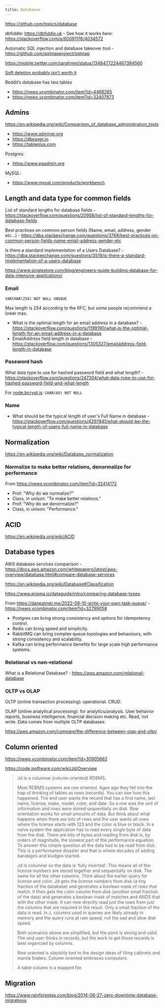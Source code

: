 ```yaml
---
title: Databases
---
```


https://github.com/topics/database

dbfiddle: https://dbfiddle.uk - See how it works here: https://stackoverflow.com/a/60091176/4034572

Automatic SQL injection and database takeover tool - https://github.com/sqlmapproject/sqlmap

https://mobile.twitter.com/sarahmei/status/1348477224467394560

[Soft deletion probably isn't worth it](https://news.ycombinator.com/item?id=32156009)

Reddit’s database has two tables

- https://news.ycombinator.com/item?id=4468265
- https://news.ycombinator.com/item?id=32407873

## Admins

https://en.wikipedia.org/wiki/Comparison_of_database_administration_tools

- https://www.adminer.org
- https://dbeaver.io
- https://tableplus.com

Postgres:

- https://www.pgadmin.org

MySQL:

- https://www.mysql.com/products/workbench

## Length and data type for common fields

List of standard lengths for database fields - https://stackoverflow.com/questions/20958/list-of-standard-lengths-for-database-fields

Best practices on common person fields (Name, email, address, gender etc...) - https://dba.stackexchange.com/questions/3768/best-practices-on-common-person-fields-name-email-address-gender-etc

Is there a standard implementation of a Users Database? - https://dba.stackexchange.com/questions/3519/is-there-a-standard-implementation-of-a-users-database

https://www.singlestore.com/blog/engineers-guide-building-database-for-data-intensive-applications/

### Email

`VARCHAR(254) NOT NULL UNIQUE`

Max length is 254 according to the RFC, but some people recommend a lower max.

- What is the optimal length for an email address in a database? - https://stackoverflow.com/questions/1199190/what-is-the-optimal-length-for-an-email-address-in-a-database
- EmailAddress field length in database - https://stackoverflow.com/questions/1305327/emailaddress-field-length-in-database

### Password hash

What data type to use for hashed password field and what length? - https://stackoverflow.com/questions/247304/what-data-type-to-use-for-hashed-password-field-and-what-length

For [node.bcrypt.js](https://www.npmjs.com/package/bcrypt): `CHAR(60) NOT NULL`

### Name

- What should be the typical length of user's Full Name in database - https://stackoverflow.com/questions/4297841/what-should-be-the-typical-length-of-users-full-name-in-database

## Normalization

https://en.wikipedia.org/wiki/Database_normalization

### Normalize to make better relations, denormalize for performance

From https://news.ycombinator.com/item?id=32414172

- Prof: "Why do we normalize?"
- Class, in unison: "To make better relations."
- Prof: "Why do we denormalize?"
- Class, in unison: "Performance."

## ACID

https://en.wikipedia.org/wiki/ACID

## Database types

AWS database services comparison - https://docs.aws.amazon.com/whitepapers/latest/aws-overview/database.html#compare-database-services

https://en.wikipedia.org/wiki/Database#Classification

https://www.prisma.io/dataguide/intro/comparing-database-types

From https://danpalmer.me/2022-09-10-write-your-own-task-queue/ - https://news.ycombinator.com/item?id=32799058

- Postgres can bring strong consistency and options for idempotency control.
- Redis can bring speed and simplicity.
- RabbitMQ can bring complex queue topologies and behaviours, with strong consistency and scalability.
- Kafka can bring performance benefits for large scale high performance systems.

### Relational vs non-relational

What is a Relational Database? - https://aws.amazon.com/relational-database

### OLTP vs OLAP

OLTP (online transaction processing): operational. CRUD.

OLAP (online analytical processing): for analytics/analysis. User behavior reports, business intelligence, financial decision making etc. Read, not write. Data comes from multiple OLTP databases.

https://aws.amazon.com/compare/the-difference-between-olap-and-oltp/

## Column oriented

https://news.ycombinator.com/item?id=30905662

https://code.jsoftware.com/wiki/Jd/Overview

> Jd is a columnar (column oriented) RDBMS.
>
> Most RDBMS systems are row oriented. Ages ago they fell into the trap of thinking of tables as rows (records). You can see how this happened. The end user wants the record that has a first name, last name, license, make, model, color, and date. So a row was the unit of information and rows were stored sequentially on disk. Row orientation works for small amounts of data. But think about what happens when there are lots of rows and the user wants all rows where the license starts with 123 and the color is blue or black. In a naive system the application has to read every single byte of data from the disk. There are lots of bytes and reading from disk is, by orders of magnitude, the slowest part of the performance equation. To answer this simple question all the data had to be read from disk. This is a performance disaster and that is where decades of adding bandages and kludges started.
>
> Jd is columnar so the data is 'fully inverted'. This means all of the license numbers are stored together and sequentially on disk. The same for all the other columns. Think about the earlier query for license and color. Jd gets the license numbers from disk (a tiny fraction of the database) and generates a boolean mask of rows that match. It then gets the color column from disk (another small fraction of the data) and generates a boolean mask of matches and ANDS that with the other mask. It can now directly read just the rows from just the columns that are required in the result. Only a small fraction of the data is read. In J, columns used in queries are likely already in memory and the query runs at ram speed, not the sad and slow disk speed.
>
> Both scenarios above are simplified, but the point is strong and valid. The end user thinks in records, but the work to get those records is best organized by columns.
>
> Row oriented is slavishly tied to the design ideas of filing cabinets and manila folders. Column oriented embraces computers.
>
> A table column is a mapped file.

## Migration

https://www.rainforestqa.com/blog/2014-06-27-zero-downtime-database-migrations
